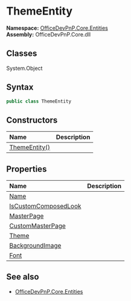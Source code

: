 # ThemeEntity
  
**Namespace:** [OfficeDevPnP.Core.Entities](OfficeDevPnP.Core.Entities.md)  
**Assembly:** OfficeDevPnP.Core.dll  
## Classes
System.Object  
## Syntax
```C#
public class ThemeEntity
```
## Constructors
|**Name**|**Description**|
|:-----|:-----|
| [ThemeEntity()](ThemeEntityconstructor1details.md) | 
## Properties
|**Name**|**Description**|
|:-----|:-----|
| [Name](ThemeEntity.Name.md) | 
| [IsCustomComposedLook](ThemeEntity.IsCustomComposedLook.md) | 
| [MasterPage](ThemeEntity.MasterPage.md) | 
| [CustomMasterPage](ThemeEntity.CustomMasterPage.md) | 
| [Theme](ThemeEntity.Theme.md) | 
| [BackgroundImage](ThemeEntity.BackgroundImage.md) | 
| [Font](ThemeEntity.Font.md) | 
## See also
- [OfficeDevPnP.Core.Entities](OfficeDevPnP.Core.Entities.md)
